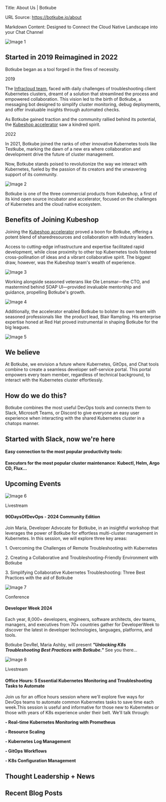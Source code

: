Title: About Us | Botkube

URL Source: https://botkube.io/about

Markdown Content:
Designed to Connect the Cloud Native Landscape into your Chat Channel

![Image 1](https://assets-global.website-files.com/633705de6adaa38599d8e258/65b2a089afca9fd872a83d94_Main-Botkube-5.webp)

Started in 2019 Reimagined in 2022
----------------------------------

Botkube began as a tool forged in the fires of necessity.

2019

The [Infracloud team](https://www.infracloud.io/kubernetes-monitoring-tool/), faced with daily challenges of troubleshooting client Kubernetes clusters, dreamt of a solution that streamlined the process and empowered collaboration. This vision led to the birth of Botkube, a messaging bot designed to simplify cluster monitoring, debug deployments, and offer invaluable insights through automated checks.

As Botkube gained traction and the community rallied behind its potential, the [Kubeshop accelerator](https://kubeshop.io/) saw a kindred spirit.

2022

In 2021, Botkube joined the ranks of other innovative Kubernetes tools like Testkube, marking the dawn of a new era where collaboration and development drive the future of cluster management.

Now, Botkube stands poised to revolutionize the way we interact with Kubernetes, fueled by the passion of its creators and the unwavering support of its community.

![Image 2](https://assets-global.website-files.com/633705de6adaa38599d8e258/65a03662368d2582292298b1_bk_aboutus_ill.webp)

Botkube is one of the three commercial products from Kubeshop, a first of its kind open source incubator and accelerator, focused on the challenges of Kubernetes and the cloud native ecosystem.

Benefits of Joining Kubeshop
----------------------------

Joining the [Kubeshop accelerator](https://kubeshop.io/) proved a boon for Botkube, offering a potent blend of sharedresources and collaboration with industry leaders.

Access to cutting-edge infrastructure and expertise facilitated rapid development, while close proximity to other top Kubernetes tools fostered cross-pollination of ideas and a vibrant collaborative spirit. The biggest draw, however, was the Kubeshop team's wealth of experience.

![Image 3](https://assets-global.website-files.com/633705de6adaa38599d8e258/65a04ab9c691cc5bf77bca6b_ole-lensmar-2.webp)

Working alongside seasoned veterans like Ole Lensmar—the CTO, and mastermind behind SOAP UI—provided invaluable mentorship and guidance, propelling Botkube's growth.

![Image 4](https://assets-global.website-files.com/633705de6adaa38599d8e258/634ee5c0455ce28d5f1d965c_blair-rampling.jpeg)

Additionally, the accelerator enabled Botkube to bolster its own team with seasoned professionals like  the product lead, Blair Rampling. His enterprise expertise honed at Red Hat proved instrumental in shaping Botkube for the big leagues.

![Image 5](https://assets-global.website-files.com/633705de6adaa38599d8e258/65a053449bd21c386e00da05_Bird-with-fire-Botkube-right%201.webp)

We believe
----------

At Botkube, we envision a future where Kubernetes, GitOps, and Chat tools combine to create a seamless developer self-service portal. This portal empowers every team member, regardless of technical background, to interact with the Kubernetes cluster effortlessly.

How do we do this?
------------------

Botkube combines the most useful DevOps tools and connects them to Slack, Microsoft Teams, or Discord to give everyone an easy user experience when interacting with the shared Kubernetes cluster in a chatops manner.

Started with Slack, now we're here
----------------------------------

#### Easy connection to the most popular productivity tools:

#### Executors for the most popular cluster maintenance: Kubectl, Helm, Argo CD, Flux...

Upcoming Events
---------------

![Image 6](https://assets-global.website-files.com/634fabb21508d6c9db9bc46f/647f5b651155fb498c472792_livestream-icon.svg)

Livestream

#### 90DaysOfDevOps - 2024 Community Edition

Join Maria, Developer Advocate for Botkube, in an insightful workshop that leverages the power of Botkube for effortless multi-cluster management in Kubernetes. In this session, we will explore three key areas:

1\. Overcoming the Challenges of Remote Troubleshooting with Kubernetes

2\. Creating a Collaborative and Troubleshooting-Friendly Environment with Botkube

3\. Simplifying Collaborative Kubernetes Troubleshooting: Three Best Practices with the aid of Botkube

![Image 7](https://assets-global.website-files.com/634fabb21508d6c9db9bc46f/647f5b0cb4328c0f07a53397_conference-icon.svg)

Conference

#### Developer Week 2024

Each year, 8,000+ developers, engineers, software architects, dev teams, managers, and executives from 70+ countries gather for DeveloperWeek to discover the latest in developer technologies, languages, platforms, and tools.

Botkube DevRel, Maria Ashby, will present **_"Unlocking K8s Troubleshooting Best Practices with Botkube."_** See you there...

![Image 8](https://assets-global.website-files.com/634fabb21508d6c9db9bc46f/647f5b651155fb498c472792_livestream-icon.svg)

Livestream

#### Office Hours: 5 Essential Kubernetes Monitoring and Troubleshooting Tasks to Automate

Join us for an office hours session where we'll explore five ways for DevOps teams to automate common Kubernetes tasks to save time each week.This session is useful and informative for those new to Kubernetes or those with years of K8s experience under their belt. We'll talk through:

**\- Real-time Kubernetes Monitoring with Prometheus**

**\- Resource Scaling**

**\- Kubernetes Log Management**

**\- GitOps Workflows**

**\- K8s Configuration Management**

Thought Leadership + News
-------------------------

Recent Blog Posts
-----------------
